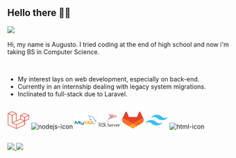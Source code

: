 ## Hello there 👋🏻

<img style="max-width: 100%;" src="https://github.com/user-attachments/assets/d262892d-5fd6-4a41-b7fc-d354b6ba030a">
&nbsp;
<p>Hi, my name is Augusto. I tried coding at the end of high school and now i'm taking BS in Computer Science.</p>
<br>

* My interest lays on web development, especially on back-end.
* Currently in an internship dealing with legacy system migrations.
* Inclinated to full-stack due to Laravel.
  
<br>
<div style="display: inline_block">
  <img style="width: 50px; height: 40px" alt="laravel-icon" src="https://github.com/devicons/devicon/blob/master/icons/laravel/laravel-original.svg"/>
  <img style="width: 50px; height: 40px" alt="nodejs-icon" src="https://cdn.jsdelivr.net/gh/devicons/devicon@latest/icons/nodejs/nodejs-original.svg" />
  <img style="width: 50px; height: 40px" alt="mysql-icon" src="https://github.com/devicons/devicon/blob/master/icons/mysql/mysql-original-wordmark.svg"/>
  <img style="width: 50px; height: 40px" alt="microsoft-sql-server-icon" src="https://github.com/devicons/devicon/blob/master/icons/microsoftsqlserver/microsoftsqlserver-original-wordmark.svg"/>
  <img style="width: 50px; height: 40px" alt="gitlab-original-icon" src="https://github.com/devicons/devicon/blob/master/icons/gitlab/gitlab-original.svg" />
  <img style="width: 50px; height: 40px" alt="tailwindcss-icon" src="https://github.com/devicons/devicon/blob/master/icons/tailwindcss/tailwindcss-original.svg"/>
  <img style="width: 50px; height: 40px" alt="html-icon" src="https://cdn.jsdelivr.net/gh/devicons/devicon/icons/html5/html5-original.svg"/>
</div>

##

<div style="display: inline_block">
  <a href="https://www.linkedin.com/in/augusto-dmh/" target="_blank"> <img src="https://img.shields.io/badge/LinkedIn-0077B5?style=for-the-badge&logo=linkedin&logoColor=white"> </a>
  <a href="mailto:augustodemelohenriques@gmail.com" target="_blank"> <img src="https://img.shields.io/badge/Gmail-D14836?style=for-the-badge&logo=gmail&logoColor=white"> </a>
</div>
